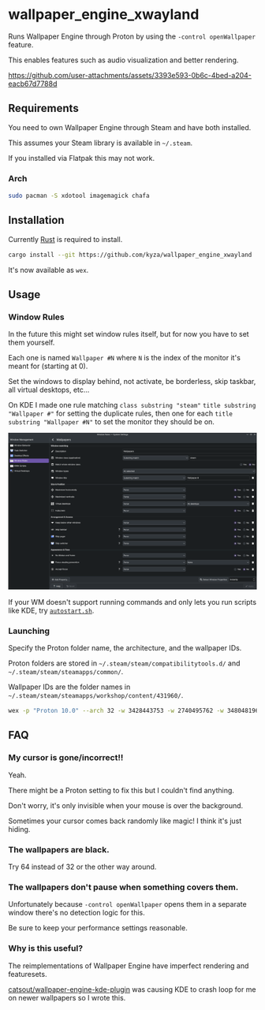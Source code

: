 # wallpaper_engine_xwayland

Runs Wallpaper Engine through Proton by using the `-control openWallpaper` feature.

This enables features such as audio visualization and better rendering.

https://github.com/user-attachments/assets/3393e593-0b6c-4bed-a204-eacb67d7788d

## Requirements

You need to own Wallpaper Engine through Steam and have both installed.

This assumes your Steam library is available in `~/.steam`.

If you installed via Flatpak this may not work.

### Arch

```bash
sudo pacman -S xdotool imagemagick chafa
```

## Installation

Currently [Rust](https://www.rust-lang.org/) is required to install.

```bash
cargo install --git https://github.com/kyza/wallpaper_engine_xwayland
```

It's now available as `wex`.

## Usage

### Window Rules

In the future this might set window rules itself, but for now you have to set them yourself.

Each one is named `Wallpaper #N` where `N` is the index of the monitor it's meant for (starting at 0).

Set the windows to display behind, not activate, be borderless, skip taskbar, all virtual desktops, etc...

On KDE I made one rule matching `class substring "steam"` `title substring "Wallpaper #"` for setting the duplicate rules, then one for each `title substring "Wallpaper #N"` to set the monitor they should be on.

![KDE window rules](./assets/kde.png)

If your WM doesn't support running commands and only lets you run scripts like KDE, try [`autostart.sh`](./autostart.sh).

### Launching

Specify the Proton folder name, the architecture, and the wallpaper IDs.

Proton folders are stored in `~/.steam/steam/compatibilitytools.d/` and `~/.steam/steam/steamapps/common/`.

Wallpaper IDs are the folder names in `~/.steam/steam/steamapps/workshop/content/431960/`.

```bash
wex -p "Proton 10.0" --arch 32 -w 3428443753 -w 2740495762 -w 3480481965
```

## FAQ

### My cursor is gone/incorrect!!

Yeah.

There might be a Proton setting to fix this but I couldn't find anything.

Don't worry, it's only invisible when your mouse is over the background.

Sometimes your cursor comes back randomly like magic! I think it's just hiding.

### The wallpapers are black.

Try 64 instead of 32 or the other way around.

### The wallpapers don't pause when something covers them.

Unfortunately because `-control openWallpaper` opens them in a separate window there's no detection logic for this.

Be sure to keep your performance settings reasonable.

### Why is this useful?

The reimplementations of Wallpaper Engine have imperfect rendering and featuresets.

[catsout/wallpaper-engine-kde-plugin](https://github.com/catsout/wallpaper-engine-kde-plugin) was causing KDE to crash loop for me on newer wallpapers so I wrote this.
